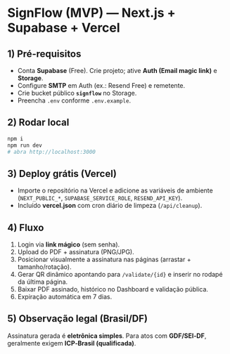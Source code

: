 # SignFlow (MVP) — Next.js + Supabase + Vercel

## 1) Pré‑requisitos
- Conta **Supabase** (Free). Crie projeto; ative **Auth (Email magic link)** e **Storage**.
- Configure **SMTP** em Auth (ex.: Resend Free) e remetente.
- Crie bucket público **`signflow`** no Storage.
- Preencha `.env` conforme `.env.example`.

## 2) Rodar local
```bash
npm i
npm run dev
# abra http://localhost:3000
```

## 3) Deploy grátis (Vercel)
- Importe o repositório na Vercel e adicione as variáveis de ambiente (`NEXT_PUBLIC_*`, `SUPABASE_SERVICE_ROLE`, `RESEND_API_KEY`).
- Incluído **vercel.json** com cron diário de limpeza (`/api/cleanup`).

## 4) Fluxo
1. Login via **link mágico** (sem senha).
2. Upload do PDF + assinatura (PNG/JPG).
3. Posicionar visualmente a assinatura nas páginas (arrastar + tamanho/rotação).
4. Gerar QR dinâmico apontando para `/validate/{id}` e inserir no rodapé da última página.
5. Baixar PDF assinado, histórico no Dashboard e validação pública.
6. Expiração automática em 7 dias.

## 5) Observação legal (Brasil/DF)
Assinatura gerada é **eletrônica simples**. Para atos com **GDF/SEI‑DF**, geralmente exigem **ICP‑Brasil (qualificada)**.
